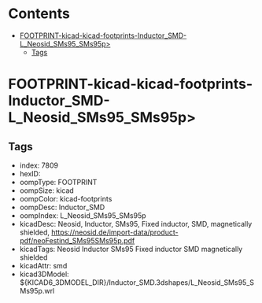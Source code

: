 



Contents
========

* [FOOTPRINT-kicad-kicad-footprints-Inductor_SMD-L_Neosid_SMs95_SMs95p>](#footprint-kicad-kicad-footprints-inductor_smd-l_neosid_sms95_sms95p)
	* [Tags](#tags)

# FOOTPRINT-kicad-kicad-footprints-Inductor_SMD-L_Neosid_SMs95_SMs95p>

## Tags

- index: 7809
- hexID: 
- oompType: FOOTPRINT
- oompSize: kicad
- oompColor: kicad-footprints
- oompDesc: Inductor_SMD
- oompIndex: L_Neosid_SMs95_SMs95p
- kicadDesc: Neosid, Inductor, SMs95, Fixed inductor, SMD, magnetically shielded, https://neosid.de/import-data/product-pdf/neoFestind_SMs95SMs95p.pdf
- kicadTags: Neosid Inductor SMs95 Fixed inductor SMD magnetically shielded
- kicadAttr: smd
- kicad3DModel: ${KICAD6_3DMODEL_DIR}/Inductor_SMD.3dshapes/L_Neosid_SMs95_SMs95p.wrl
